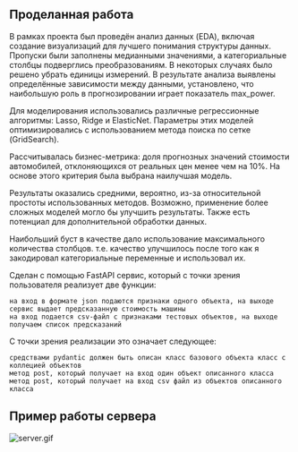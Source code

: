 ## Проделанная работа 
В рамках проекта был проведён анализ данных (EDA), включая создание визуализаций для лучшего понимания структуры данных. Пропуски были заполнены медианными значениями, а категориальные столбцы подверглись преобразованиям. В некоторых случаях было решено убрать единицы измерений. В результате анализа выявлены определённые зависимости между данными, установлено, что наибольшую роль в прогнозировании играет показатель max_power.

Для моделирования использовались различные регрессионные алгоритмы: Lasso, Ridge и ElasticNet. Параметры этих моделей оптимизировались с использованием метода поиска по сетке (GridSearch).

Рассчитывалась бизнес-метрика: доля прогнозных значений стоимости автомобилей, отклоняющихся от реальных цен менее чем на 10%. На основе этого критерия была выбрана наилучшая модель.

Результаты оказались средними, вероятно, из-за относительной простоты использованных методов. Возможно, применение более сложных моделей могло бы улучшить результаты. Также есть потенциал для дополнительной обработки данных.

Наибольший буст в качестве дало использование максимального количества столбцов. т.е. качество улучшилось после того как я закодировал категориальные переменные и использовал их.

Сделан с помощью FastAPI сервис, который с точки зрения пользователя реализует две функции:

    на вход в формате json подаются признаки одного объекта, на выходе сервис выдает предсказанную стоимость машины
    на вход подается csv-файл с признаками тестовых объектов, на выходе получаем список предсказаний

С точки зрения реализации это означает следующее:

    средствами pydantic должен быть описан класс базового объекта класс с коллецией объектов
    метод post, который получает на вход один объект описанного класса
    метод post, который получает на вход csv файл из объектов описанного класса

## Пример работы сервера
![server.gif](server.gif)
